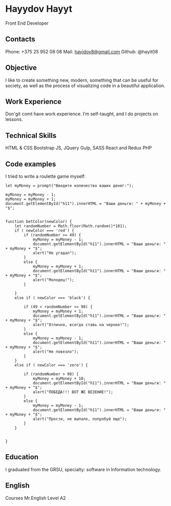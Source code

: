 # Hayydov Hayyt

Front End Developer

## Contacts

Phone: +375 25 952 08 08
Mail: hayidov8@gmail.com
Github: @hayit08

## Objective

I like to create something new, modern, something that can be useful for society, as well as the process of visualizing code in a beautiful application.

## Work Experience

Don'git comt have work experience. I’m self-taught, and I do projects on lessons.

## Technical Skills

HTML & CSS
Bootstrap
JS, JQuery
Gulp, SASS
React and Redux
PHP

## Code examples

I tried to write a roulette game myself:

```
let myMoney = prompt("Введите количество ваших денег:");

myMoney = myMoney - 1;
myMoney = myMoney + 1;
document.getElementById("h11").innerHTML = "Ваши деньги: " + myMoney + "$";


function betColor(newColor) {
    let randomNumber = Math.floor(Math.random()*101);
    if ( newColor === 'red') {
        if (randomNumber >= 49) {
            myMoney = myMoney - 1;
            document.getElementById("h11").innerHTML = "Ваши деньги: " + myMoney + "$";
            alert("Не угадал");
        }
        else {
            myMoney = myMoney + 1;
            document.getElementById("h11").innerHTML = "Ваши деньги: " + myMoney + "$";
            alert("Молодец!");
        }

    }
    else if ( newColor === 'black') {

        if (49 < randomNumber <= 98) {
            myMoney = myMoney + 1;
            document.getElementById("h11").innerHTML = "Ваши деньги: " + myMoney + "$";
            alert("Отлично, всегда ставь на черное!");
        }
        else {
            myMoney = myMoney - 1;
            document.getElementById("h11").innerHTML = "Ваши деньги: " + myMoney + "$";
            alert("Не повезло");
        }
    }
    else if ( newColor === 'zero') {

        if (randomNumber > 98) {
            myMoney = myMoney + 10;
            document.getElementById("h11").innerHTML = "Ваши деньги: " + myMoney + "$";
            alert("ПОБЕДА!!! ВОТ ЖЕ ВЕЗЕНИЕ!");
        }
        else {
            myMoney = myMoney - 1;
            document.getElementById("h11").innerHTML = "Ваши деньги: " + myMoney + "$";
            alert("Прости, не выпало, попробуй еще");
        }
    }


}
```

## Education

I graduated from the GRSU, specialty: software in Information technology.

## English

Courses Mr.English Level A2